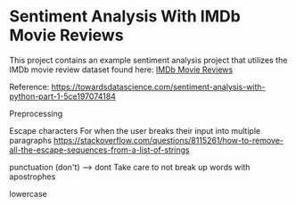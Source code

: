 # Sentiment Analysis With IMDb Movie Reviews

This project contains an example sentiment analysis project that utilizes the IMDb movie review dataset found here: [IMDb Movie Reviews](http://ai.stanford.edu/~amaas/data/sentiment/)


Reference: https://towardsdatascience.com/sentiment-analysis-with-python-part-1-5ce197074184




Preprocessing

Escape characters For when the user breaks their input into multiple paragraphs https://stackoverflow.com/questions/8115261/how-to-remove-all-the-escape-sequences-from-a-list-of-strings

punctuation (don't) --> dont Take care to not break up words with apostrophes

lowercase



